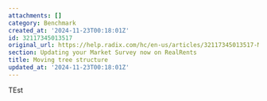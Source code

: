 ```yaml
---
attachments: []
category: Benchmark
created_at: '2024-11-23T00:18:01Z'
id: 32117345013517
original_url: https://help.radix.com/hc/en-us/articles/32117345013517-Moving-tree-structure
section: Updating your Market Survey now on RealRents
title: Moving tree structure
updated_at: '2024-11-23T00:18:01Z'
---
```


TEst
